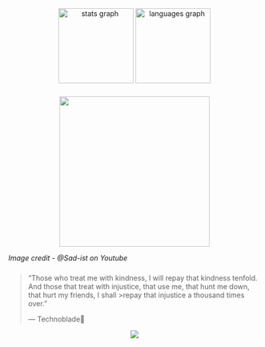 <div align="center">
  <img src="https://github-readme-stats.vercel.app/api?hide_title=false&hide_rank=false&show_icons=true&include_all_commits=true&count_private=true&disable_animations=false&theme=synthwave&locale=en&hide_border=false&username=NarasimaPandiyan" height="150" alt="stats graph"  />
  <img src="https://github-readme-stats.vercel.app/api/top-langs?locale=en&hide_title=false&layout=compact&card_width=320&langs_count=5&theme=synthwave&hide_border=false&username=NarasimaPandiyan" height="150" alt="languages graph"  />
</div>

###

<div align="center">
  <img height="300" src="https://i.makeagif.com/media/4-16-2021/Z0PUh5.gif"  />
</div>

<i align="center">Image credit - @Sad-ist on Youtube</i>

###

>“Those who treat me with kindness, I will repay that kindness tenfold.
>And those that treat with injustice, that use me, that hunt me down, that hurt my friends, I shall >repay that injustice a thousand times over.”
>
> ― Technoblade👑
<div align="center">
<img src="https://i.ibb.co/bJ7pFKq/dfawm83-32e96368-7d4a-4ec0-9138-7c0172ef5787.gif" border="0">
</div>


